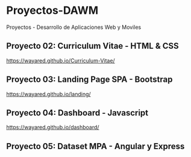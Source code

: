 # Proyectos-DAWM
Proyectos - Desarrollo de Aplicaciones Web y Moviles

## Proyecto 02: Curriculum Vitae - HTML & CSS
https://wayared.github.io/Curriculum-Vitae/

## Proyecto 03: Landing Page SPA - Bootstrap
https://wayared.github.io/landing/

## Proyecto 04: Dashboard - Javascript
https://wayared.github.io/dashboard/

## Proyecto 05: Dataset MPA - Angular y Express
